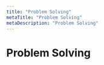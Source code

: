 ```yaml
---
title: "Problem Solving"
metaTitle: "Problem Solving"
metaDescription: "Problem Solving"
---
```


# Problem Solving
